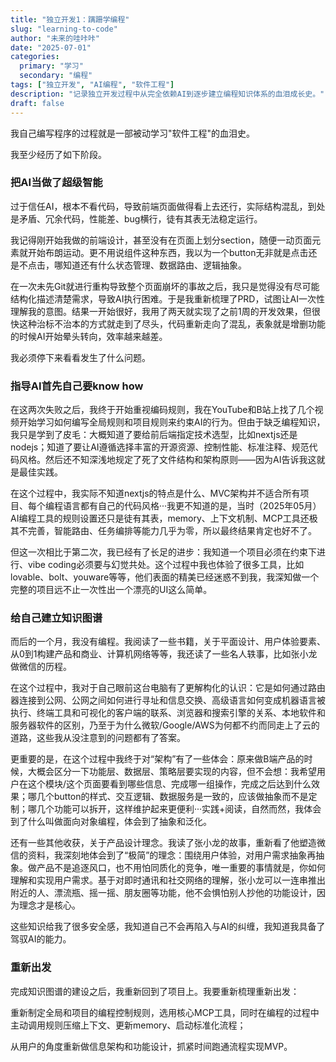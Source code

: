 ```yaml
---
title: "独立开发1：蹒跚学编程"
slug: "learning-to-code"
author: "未来的哇咔咔"
date: "2025-07-01"
categories:
  primary: "学习"
  secondary: "编程"
tags: ["独立开发", "AI编程", "软件工程"]
description: "记录独立开发过程中从完全依赖AI到逐步建立编程知识体系的血泪成长史。"
draft: false
---
```


我自己编写程序的过程就是一部被动学习"软件工程"的血泪史。

我至少经历了如下阶段。

### 把AI当做了超级智能
过于信任AI，根本不看代码，导致前端页面做得看上去还行，实际结构混乱，到处是矛盾、冗余代码，性能差、bug横行，徒有其表无法稳定运行。

我记得刚开始我做的前端设计，甚至没有在页面上划分section，随便一动页面元素就开始布朗运动。更不用说组件这种东西，我以为一个button无非就是点击还是不点击，哪知道还有什么状态管理、数据路由、逻辑抽象。

在一次未先Git就进行重构导致整个页面崩坏的事故之后，我只是觉得没有尽可能结构化描述清楚需求，导致AI执行困难。于是我重新梳理了PRD，试图让AI一次性理解我的意图。结果一开始很好，我用了两天就实现了之前1周的开发效果，但很快这种治标不治本的方式就走到了尽头，代码重新走向了混乱，表象就是增删功能的时候AI开始晕头转向，效率越来越差。

我必须停下来看看发生了什么问题。

### 指导AI首先自己要know how
在这两次失败之后，我终于开始重视编码规则，我在YouTube和B站上找了几个视频开始学习如何编写全局规则和项目规则来约束AI的行为。但由于缺乏编程知识，我只是学到了皮毛：大概知道了要给前后端指定技术选型，比如nextjs还是nodejs；知道了要让AI遵循选择丰富的开源资源、控制性能、标准注释、规范代码风格。然后还不知深浅地规定了死了文件结构和架构原则——因为AI告诉我这就是最佳实践。

在这个过程中，我实际不知道nextjs的特点是什么、MVC架构并不适合所有项目、每个编程语言都有自己的代码风格···我更不知道的是，当时（2025年05月）AI编程工具的规则设置还只是徒有其表，memory、上下文机制、MCP工具还极其不完善，智能路由、任务编排等能力几乎为零，所以最终结果肯定也好不了。

但这一次相比于第二次，我已经有了长足的进步：我知道一个项目必须在约束下进行、vibe coding必须要与幻觉共处。这个过程中我也体验了很多工具，比如lovable、bolt、youware等等，他们表面的精美已经迷惑不到我，我深知做一个完整的项目远不止一次性出一个漂亮的UI这么简单。

### 给自己建立知识图谱
而后的一个月，我没有编程。我阅读了一些书籍，关于平面设计、用户体验要素、从0到1构建产品和商业、计算机网络等等，我还读了一些名人轶事，比如张小龙做微信的历程。

在这个过程中，我对于自己眼前这台电脑有了更解构化的认识：它是如何通过路由器连接到公网、公网之间如何进行寻址和信息交换、高级语言如何变成机器语言被执行、终端工具和可视化的客户端的联系、浏览器和搜索引擎的关系、本地软件和服务器软件的区别，乃至于为什么微软/Google/AWS为何都不约而同走上了云的道路，这些我从没注意到的问题都有了答案。

更重要的是，在这个过程中我终于对“架构”有了一些体会：原来做B端产品的时候，大概会区分一下功能层、数据层、策略层要实现的内容，但不会想：我希望用户在这个模块/这个页面要看到哪些信息、完成哪一组操作，完成之后达到什么效果；哪几个button的样式、交互逻辑、数据服务是一致的，应该做抽象而不是定制；哪几个功能可以拆开，这样维护起来更便利···实践+阅读，自然而然，我体会到了什么叫做面向对象编程，体会到了抽象和泛化。

还有一些其他收获，关于产品设计理念。我读了张小龙的故事，重新看了他塑造微信的资料，我深刻地体会到了“极简”的理念：围绕用户体验，对用户需求抽象再抽象。做产品不是追逐风口，也不用怕同质化的竞争，唯一重要的事情就是，你如何理解和实现用户需求。基于对即时通讯和社交网络的理解，张小龙可以一连串推出附近的人、漂流瓶、摇一摇、朋友圈等功能，他不会惧怕别人抄他的功能设计，因为理念才是核心。

这些知识给我了很多安全感，我知道自己不会再陷入与AI的纠缠，我知道我具备了驾驭AI的能力。

### 重新出发
完成知识图谱的建设之后，我重新回到了项目上。我要重新梳理重新出发：

重新制定全局和项目的编程控制规则，选用核心MCP工具，同时在编程的过程中主动调用规则压缩上下文、更新memory、启动标准化流程；

从用户的角度重新做信息架构和功能设计，抓紧时间跑通流程实现MVP。
